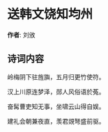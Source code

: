 # 送韩文饶知均州

**作者**: 刘攽

## 诗词内容

岭梅阴下驻旌旟，五月归更竹使符。

汉上川原连梦泽，郧人风俗语於菟。

奋髯曹吏知无事，坐啸云山得自娱。

建礼会朝兼夜直，羡君覢弩盛前驱。

